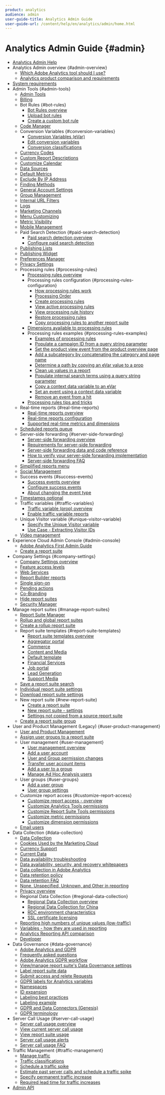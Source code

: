 ```yaml
---
product: analytics
audience: admin
user-guide-title: Analytics Admin Guide
user-guide-url: /content/help/en/analytics/admin/home.html
---
```


# Analytics Admin Guide {#admin}

+ [Analytics Admin Help](home.md)
+ Analytics Admin overview {#admin-overview}
    + [Which Adobe Analytics tool should I use?](c-analytics-product-comparison/which-analytics-tool.md)
    + [Analytics product comparison and requirements](c-analytics-product-comparison/analytics-product-comparison.md)
+ [System requirements](c-system-requirements/sys-reqs.md)
+ Admin Tools {#admin-tools}
    + [Admin Tools](admin/c-admin-tools.md)
    + [Billing](admin/billing-admin.md)
    + Bot Rules {#bot-rules}
        + [Bot Rules overview](admin/bot-rules/bot-rules.md)
        + [Upload bot rules](admin/bot-rules/t-upload-bot-rules.md)
        + [Create a custom bot rule](admin/bot-rules/t-create-bot-rules.md)
    + [Code Manager](admin/code-manager-admin.md)
    + Conversion Variables {#conversion-variables}
        + [Conversion Variables (eVar)](admin/conversion-var-admin/conversion-var-admin.md)
        + [Edit conversion variables](admin/conversion-var-admin/t-conversion-variables-admin.md)
        + [Conversion classifications](admin/conversion-var-admin/conversion-classifications.md)
    + [Currency Codes](admin/currency.md)
    + [Custom Report Descriptions](admin/custom-desc-admin.md)
    + [Customize Calendar](admin/custom-calendar.md)
    + [Data Sources](admin/data-sources.md)
    + [Default Metrics](admin/default-metrics.md)
    + [Exclude By IP Address](admin/exclude-ip.md)
    + [Finding Methods](admin/finding-methods.md)
    + [General Account Settings](admin/general-acct-settings-admin.md)
    + [Group Management](admin/group.md)
    + [Internal URL Filters](admin/internal-url-filter-admin.md)
    + [Logs](admin/logs.md)
    + [Marketing Channels](admin/marketing-channels-admin.md)
    + [Menu Customizing](admin/customize-menus.md)
    + [Metric Visibility](admin/metric-visibility.md)
    + [Mobile Management](admin/mobile-management.md)
    + Paid Search Detection {#paid-search-detection}
        + [Paid search detection overview](admin/paid-search-detection/paid-search-detection.md)
        + [Configure paid search detection](admin/paid-search-detection/t-paid-search-detection.md)
    + [Publishing Lists](admin/publishing-list.md)
    + [Publishing Widget](admin/publishing-widgets-admin.md)
    + [Preferences Manager](admin/preferences-manager.md)
    + [Privacy Settings](admin/privacy-settings.md)
    + Processing rules {#processing-rules}
        + [Processing rules overview](admin/c-processing-rules/processing-rules.md)
        + Processing rules configuration {#processing-rules-configuration}
            + [How processing rules work](admin/c-processing-rules/c-processing-rules-configuration/processing-rules-about.md)
            + [Processing Order](admin/c-processing-rules/c-processing-rules-configuration/processing-rule-order.md)
            + [Create processing rules](admin/c-processing-rules/c-processing-rules-configuration/t-processing-rules.md)
            + [View active processing rules](admin/c-processing-rules/c-processing-rules-configuration/t-processing-rules-view.md)
            + [View processing rule history](admin/c-processing-rules/c-processing-rules-configuration/t-processing-rule-view-history.md)
            + [Restore processing rules](admin/c-processing-rules/c-processing-rules-configuration/t-processing-rules-restore.md)
            + [Copy processing rules to another report suite](admin/c-processing-rules/c-processing-rules-configuration/t-processing-rules-copy-to-rs.md)
        + [Dimensions available to processing rules](admin/c-processing-rules/processing-rule-dimensions.md)
        + Processing rules examples {#processing-rules-examples}
            + [Examples of processing rules](admin/c-processing-rules/processing-rules-examples/processing-rules-examples.md)
            + [Populate a campaign ID from a query string parameter](admin/c-processing-rules/processing-rules-examples/processing-rules-populate-campaign-id.md)
            + [Set the product view event from the product overview page](admin/c-processing-rules/processing-rules-examples/setting-the-product-view-event.md)
            + [Add a subcategory by concatenating the category and page name](admin/c-processing-rules/processing-rules-examples/subcategory-concatenating.md)
            + [Determine a path by copying an eVar value to a prop](admin/c-processing-rules/processing-rules-examples/processing-rules-determining-path.md)
            + [Clean up values in a report](admin/c-processing-rules/processing-rules-examples/clean-up-values-in-a-report.md)
            + [Populate internal search terms using a query string parameter](admin/c-processing-rules/processing-rules-examples/processing-rules-populating-internal-search.md)
            + [Copy a context data variable to an eVar](admin/c-processing-rules/processing-rules-examples/processing-rules-copy-context-data.md)
            + [Set an event using a context data variable](admin/c-processing-rules/processing-rules-examples/processing-rules-copy-context-data-event.md)
            + [Remove an event from a hit](admin/c-processing-rules/processing-rules-examples/processing-rules-remove-event.md)
        + [Processing rules tips and tricks](admin/c-processing-rules/processing-rules-tips.md)
    + Real-time reports {#real-time-reports}
        + [Real-time reports overview](admin/realtime/realtime.md)
        + [Real-time reports configuration](admin/realtime/t-realtime-admin.md)
        + [Supported real-time metrics and dimensions](admin/realtime/realtime-metrics.md)
    + [Scheduled reports queue](admin/scheduled-reports-admin.md)
    + Server-side forwarding {#server-side-forwarding}
        + [Server-side forwarding overview](admin/c-server-side-forwarding/ssf.md)
        + [Requirements for server-side forwarding](admin/c-server-side-forwarding/ssf-requirements.md)
        + [Server-side forwarding data and code reference](admin/c-server-side-forwarding/ssf-reference.md)
        + [How to verify your server-side forwarding implementation](admin/c-server-side-forwarding/ssf-verify.md)
        + [Server-side forwarding FAQ](admin/c-server-side-forwarding/ssf-faq.md)
    + [Simplified reports menu](admin/t-simplified-menu.md)
    + [Social Management](admin/social-management.md)
    + Success events {#success-events}
        + [Success events overview](admin/c-success-events/success-event.md)
        + [Configure success events](admin/c-success-events/t-success-events.md)
        + [About changing the event type](admin/c-success-events/event-type.md)
    + [Timestamps optional](admin/timestamp-optional.md)
    + Traffic variables {#traffic-variables}
        + [Traffic variable (prop) overview](admin/c-traffic-variables/traffic-var.md)
        + [Enable traffic variable reports](admin/c-traffic-variables/t-traffic-variable.md)
    + Unique Visitor variable {#unique-visitor-variable}
        + [Specify the Unique Visitor variable](admin/unique-visitor-variable-admin/t-unique-visitor-variable.md)
        + [Use Case - Extracting Visitor IDs](admin/unique-visitor-variable-admin/extract-visitorids-usecase.md)
    + [Video management](admin/video-management.md)
+ Experience Cloud Admin Console {#admin-console}
    + [Adobe Analytics First Admin Guide](admin-console/first-admin-guide.md)
    + [Create a report suite](admin-console/create-report-suite.md)
+ Company Settings {#company-settings}
    + [Company Settings overview](company/c-company-settings.md)
    + [Feature access levels](company/feature-access-levels.md)
    + [Web Services](company/web-services-admin.md)
    + [Report Builder reports](company/report-builder-reports-admin.md)
    + [Single sign-on](company/single-signon-admin.md)
    + [Pending actions](company/pending-actions-admin.md)
    + [Co-Branding](company/co-branding-admin.md)
    + [Hide report suites](company/c-hide-report-suites.md)
    + [Security Manager](company/security-manager.md)
+ Manage report suites {#manage-report-suites}
    + [Report Suite Manager](c-manage-report-suites/report-suites-admin.md)
    + [Rollup and global report suites](c-manage-report-suites/rollup-report-suite.md)
    + [Create a rollup report suite](c-manage-report-suites/t-rollups.md)
    + Report suite templates {#report-suite-templates}
        + [Report suite templates overview](c-manage-report-suites/c-report-suite-templates/report-suite-templates.md)
        + [Aggregator portal](c-manage-report-suites/c-report-suite-templates/aggregator-portal.md)
        + [Commerce](c-manage-report-suites/c-report-suite-templates/commerce-admin.md)
        + [Content and Media](c-manage-report-suites/c-report-suite-templates/content-media.md)
        + [Default template](c-manage-report-suites/c-report-suite-templates/default-rs-template.md)
        + [Financial Services](c-manage-report-suites/c-report-suite-templates/financial-services.md)
        + [Job portal](c-manage-report-suites/c-report-suite-templates/job-portal.md)
        + [Lead Generation](c-manage-report-suites/c-report-suite-templates/lead-generation.md)
        + [Support Media](c-manage-report-suites/c-report-suite-templates/support-media.md)
    + [Save a report suite search](c-manage-report-suites/t-report-suite-saved-search.md)
    + [Individual report suite settings](c-manage-report-suites/individual-rs-settings.md)
    + [Download report suite settings](c-manage-report-suites/t-download-rs-settings.md)
    + New report suite {#new-report-suite}
        + [Create a report suite](c-manage-report-suites/c-new-report-suite/t-create-a-report-suite.md)
        + [New report suite - settings](c-manage-report-suites/c-new-report-suite/new-report-suite.md)
        + [Settings not copied from a source report suite](c-manage-report-suites/c-new-report-suite/settings-not-copied-from-rs.md)
    + [Create a report suite group](c-manage-report-suites/t-create-rs-group.md)
+ User and Product Management (Legacy) {#user-product-management}
    + [User and Product Management](user-management2/user-management.md)
    + [Assign user groups to a report suite](user-management2/t-group-access-report-suite.md)
    + User management {#user-management}
        + [User management overview](user-management2/c-user-management/users.md)
        + [Add a user account](user-management2/c-user-management/t-add-user-account.md)
        + [User and Group permission changes](user-management2/c-user-management/permissions-changes.md)
        + [Transfer user account items](user-management2/c-user-management/t-transfer-user-accout-privileges.md)
        + [Add a user to a group](user-management2/c-user-management/t-add-user-to-group.md)
        + [Manage Ad Hoc Analysis users](user-management2/c-user-management/t-manage-dsc-users-admin.md)
    + User groups {#user-groups}
        + [Add a user group](user-management2/c-user-groups/t-user-group.md)
        + [User group settings](user-management2/c-user-groups/groups.md)
    + Customize report access {#customize-report-access}
        + [Customize report access - overview](user-management2/c-customize-report-access/groups-customize-report-access.md)
        + [Customize Analytics Tools permissions](user-management2/c-customize-report-access/groups-analytics-tools.md)
        + [Customize Report Suite Tools permissions](user-management2/c-customize-report-access/groups-report-suite-tools.md)
        + [Customize metric permissions](user-management2/c-customize-report-access/groups-metrics.md)
        + [Customize dimension permissions](user-management2/c-customize-report-access/groups-dimensions.md)
    + [Email users](user-management2/t-email-users.md)
+ Data Collection {#data-collection}
    + [Data Collection](data-collection/data-collection.md)
    + [Cookies Used by the Marketing Cloud](https://marketing.adobe.com/resources/help/en_US/whitepapers/cookies/)
    + [Currency Support](https://marketing.adobe.com/resources/help/en_US/whitepapers/currency/)
    + [Current Data](data-collection/data-latency.md)
    + [Data availability troubleshooting](data-collection/latency.md)
    + [Data availability, security, and recovery whitepapers](data-collection/data-collection-whitepapers.md)
    + [Data collection in Adobe Analytics](data-collection/usecase-sending-data-to-sc.md)
    + [Data retention policy](data-collection/data-retention.md)
    + [Data retention FAQ](data-collection/data-retention-client-table-faq.md)
    + [None, Unspecified, Unknown, and Other in reporting](data-collection/none-unspecified-unknown-other.md)
    + [Privacy overview](data-collection/c-privacy-overview.md)
    + Regional Data Collection {#regional-data-collection}
        + [Regional Data Collection overview](data-collection/regional-data-collection/regional-data-collection.md)
        + [Regional Data Collection for China](data-collection/regional-data-collection/rdc-china.md)
        + [RDC environment characteristics](data-collection/regional-data-collection/rdc-environment-characteristics.md)
        + [SSL certificate licensing](data-collection/regional-data-collection/ssl-cert-licensing.md)
    + [Reporting high numbers of unique values (low-traffic)](data-collection/metrics-uniques-high-numbers.md)
    + [Variables - how they are used in reporting](data-collection/variable-definitions.md)
    + [Analytics Reporting API comparison](data-collection/api-comparison.md)
    + [Developer](data-collection/developer.md)
+ Data Governance {#data-governance}
    + [Adobe Analytics and GDPR](c-data-governance/an-gdpr-overview.md)
    + [Frequently asked questions](c-data-governance/gdpr-faq.md)
    + [Adobe Analytics GDPR workflow](c-data-governance/an-gdpr-workflow.md)
    + [View/manage report suite's Data Governance settings](c-data-governance/gdpr-view-settings.md)
    + [Label report suite data](c-data-governance/gdpr-setup-reportsuite.md)
    + [Submit access and relete Requests](c-data-governance/gdpr-submit-access-delete.md)
    + [GDPR labels for Analytics variables](c-data-governance/gdpr-labels.md)
    + [Namespaces](c-data-governance/gdpr-namespaces.md)
    + [ID expansion](c-data-governance/gdpr-id-expansion.md)
    + [Labeling best practices](c-data-governance/gdpr-analytics-ids.md)
    + [Labeling example](c-data-governance/gdpr-labeling-example.md)
    + [GDPR and Data Connectors (Genesis)](c-data-governance/data-connectors-gdpr.md)
    + [GDPR terminology](c-data-governance/gdpr-terminology.md)
+ Server Call Usage {#server-call-usage}
    + [Server call usage overview](c-server-call-usage/overage-overview.md)
    + [View current server call usage](c-server-call-usage/server-call-usage-dashboard.md)
    + [View report suite usage](c-server-call-usage/report-suite-usage.md)
    + [Server call usage alerts](c-server-call-usage/scu-alerts.md)
    + [Server call usage FAQ](c-server-call-usage/overage-faq.md)
+ Traffic Management {#traffic-management}
    + [Manage traffic](c-traffic-management/traffic-management.md)
    + [Traffic classifications](c-traffic-management/traffic-classifications.md)
    + [Schedule a traffic spike](c-traffic-management/t-traffic-schedule-spike.md)
    + [Estimate past server calls and schedule a traffic spike](c-traffic-management/traffic-spike-estimate-past-server-calls.md)
    + [Specify permanent traffic increase](c-traffic-management/t-traffic-permanent.md)
    + [Required lead time for traffic increases](c-traffic-management/traffic-lead-time.md)
+ [Admin API](c-admin-api/c-admin-api.md)
